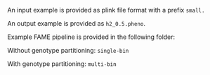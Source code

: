 An input example is provided as plink file format with a prefix `small.` 

An output example is provided as `h2_0.5.pheno`. 

Example FAME pipeline is provided in the following folder:

Without genotype partitioning: `single-bin`

With genotype partitioning: `multi-bin`
